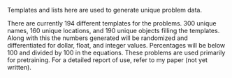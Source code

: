 Templates and lists here are used to generate unique problem data.

There are currently 194 different templates for the problems. 300 unique names, 160 unique locations, and 190 unique objects filling the templates. Along with this the numbers generated will be randomized and differentiated for dollar, float, and integer values. Percentages will be below 100 and divided by 100 in the equations. These problems are used primarily for pretraining. For a detailed report of use, refer to my paper (not yet written).
